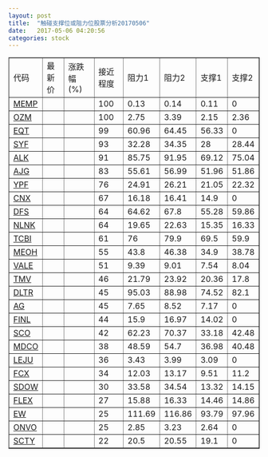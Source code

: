 ```yaml
---
layout: post
title:  "触碰支撑位或阻力位股票分析20170506"
date:   2017-05-06 04:20:56
categories: stock
---
```

<script type="text/javascript">
var stockList = []
stockList.push('gb_memp');
stockList.push('gb_ozm');
stockList.push('gb_eqt');
stockList.push('gb_syf');
stockList.push('gb_alk');
stockList.push('gb_ajg');
stockList.push('gb_ypf');
stockList.push('gb_cnx');
stockList.push('gb_dfs');
stockList.push('gb_nlnk');
stockList.push('gb_tcbi');
stockList.push('gb_meoh');
stockList.push('gb_vale');
stockList.push('gb_tmv');
stockList.push('gb_dltr');
stockList.push('gb_ag');
stockList.push('gb_finl');
stockList.push('gb_sco');
stockList.push('gb_mdco');
stockList.push('gb_leju');
stockList.push('gb_fcx');
stockList.push('gb_sdow');
stockList.push('gb_flex');
stockList.push('gb_ew');
stockList.push('gb_onvo');
stockList.push('gb_scty');
</script>
<table border="1">
 <tr>
 <td>代码</td>
 <td>最新价</td>
 <td>涨跌幅(%)</td>
 <td>接近程度</td>
 <td>阻力1</td>
 <td>阻力2</td>
 <td>支撑1</td>
 <td>支撑2</td>
</tr>
  <tr id="memp" class="red">
  <td><a href="http://stock.finance.sina.com.cn/usstock/quotes/MEMP.html" target="_blank">MEMP</a></td><td></td><td></td><td>100</td><td>0.13</td><td>0.14</td><td>0.11</td><td>0</td></tr>
  <tr id="ozm" class="green">
  <td><a href="http://stock.finance.sina.com.cn/usstock/quotes/OZM.html" target="_blank">OZM</a></td><td></td><td></td><td>100</td><td>2.75</td><td>3.39</td><td>2.15</td><td>2.36</td></tr>
  <tr id="eqt" class="green">
  <td><a href="http://stock.finance.sina.com.cn/usstock/quotes/EQT.html" target="_blank">EQT</a></td><td></td><td></td><td>99</td><td>60.96</td><td>64.45</td><td>56.33</td><td>0</td></tr>
  <tr id="syf" class="green">
  <td><a href="http://stock.finance.sina.com.cn/usstock/quotes/SYF.html" target="_blank">SYF</a></td><td></td><td></td><td>93</td><td>32.28</td><td>34.35</td><td>28</td><td>28.44</td></tr>
  <tr id="alk" class="red">
  <td><a href="http://stock.finance.sina.com.cn/usstock/quotes/ALK.html" target="_blank">ALK</a></td><td></td><td></td><td>91</td><td>85.75</td><td>91.95</td><td>69.12</td><td>75.04</td></tr>
  <tr id="ajg" class="green">
  <td><a href="http://stock.finance.sina.com.cn/usstock/quotes/AJG.html" target="_blank">AJG</a></td><td></td><td></td><td>83</td><td>55.61</td><td>56.99</td><td>51.96</td><td>51.86</td></tr>
  <tr id="ypf" class="red">
  <td><a href="http://stock.finance.sina.com.cn/usstock/quotes/YPF.html" target="_blank">YPF</a></td><td></td><td></td><td>76</td><td>24.91</td><td>26.21</td><td>21.05</td><td>22.32</td></tr>
  <tr id="cnx" class="green">
  <td><a href="http://stock.finance.sina.com.cn/usstock/quotes/CNX.html" target="_blank">CNX</a></td><td></td><td></td><td>67</td><td>16.18</td><td>16.41</td><td>14.9</td><td>0</td></tr>
  <tr id="dfs" class="green">
  <td><a href="http://stock.finance.sina.com.cn/usstock/quotes/DFS.html" target="_blank">DFS</a></td><td></td><td></td><td>64</td><td>64.62</td><td>67.8</td><td>55.28</td><td>59.86</td></tr>
  <tr id="nlnk" class="green">
  <td><a href="http://stock.finance.sina.com.cn/usstock/quotes/NLNK.html" target="_blank">NLNK</a></td><td></td><td></td><td>64</td><td>19.65</td><td>22.63</td><td>15.35</td><td>16.33</td></tr>
  <tr id="tcbi" class="green">
  <td><a href="http://stock.finance.sina.com.cn/usstock/quotes/TCBI.html" target="_blank">TCBI</a></td><td></td><td></td><td>61</td><td>76</td><td>79.9</td><td>69.5</td><td>59.9</td></tr>
  <tr id="meoh" class="red">
  <td><a href="http://stock.finance.sina.com.cn/usstock/quotes/MEOH.html" target="_blank">MEOH</a></td><td></td><td></td><td>55</td><td>43.8</td><td>46.38</td><td>34.9</td><td>38.78</td></tr>
  <tr id="vale" class="green">
  <td><a href="http://stock.finance.sina.com.cn/usstock/quotes/VALE.html" target="_blank">VALE</a></td><td></td><td></td><td>51</td><td>9.39</td><td>9.01</td><td>7.54</td><td>8.04</td></tr>
  <tr id="tmv" class="red">
  <td><a href="http://stock.finance.sina.com.cn/usstock/quotes/TMV.html" target="_blank">TMV</a></td><td></td><td></td><td>46</td><td>21.79</td><td>23.92</td><td>20.36</td><td>17.8</td></tr>
  <tr id="dltr" class="green">
  <td><a href="http://stock.finance.sina.com.cn/usstock/quotes/DLTR.html" target="_blank">DLTR</a></td><td></td><td></td><td>45</td><td>95.03</td><td>88.98</td><td>74.52</td><td>82.1</td></tr>
  <tr id="ag" class="green">
  <td><a href="http://stock.finance.sina.com.cn/usstock/quotes/AG.html" target="_blank">AG</a></td><td></td><td></td><td>45</td><td>7.65</td><td>8.52</td><td>7.17</td><td>0</td></tr>
  <tr id="finl" class="green">
  <td><a href="http://stock.finance.sina.com.cn/usstock/quotes/FINL.html" target="_blank">FINL</a></td><td></td><td></td><td>44</td><td>15.9</td><td>16.97</td><td>14.02</td><td>0</td></tr>
  <tr id="sco" class="green">
  <td><a href="http://stock.finance.sina.com.cn/usstock/quotes/SCO.html" target="_blank">SCO</a></td><td></td><td></td><td>42</td><td>62.23</td><td>70.37</td><td>33.18</td><td>42.48</td></tr>
  <tr id="mdco" class="red">
  <td><a href="http://stock.finance.sina.com.cn/usstock/quotes/MDCO.html" target="_blank">MDCO</a></td><td></td><td></td><td>38</td><td>48.59</td><td>54.7</td><td>36.98</td><td>40.48</td></tr>
  <tr id="leju" class="green">
  <td><a href="http://stock.finance.sina.com.cn/usstock/quotes/LEJU.html" target="_blank">LEJU</a></td><td></td><td></td><td>36</td><td>3.43</td><td>3.99</td><td>3.09</td><td>0</td></tr>
  <tr id="fcx" class="red">
  <td><a href="http://stock.finance.sina.com.cn/usstock/quotes/FCX.html" target="_blank">FCX</a></td><td></td><td></td><td>34</td><td>12.03</td><td>13.17</td><td>9.51</td><td>11.2</td></tr>
  <tr id="sdow" class="red">
  <td><a href="http://stock.finance.sina.com.cn/usstock/quotes/SDOW.html" target="_blank">SDOW</a></td><td></td><td></td><td>30</td><td>33.58</td><td>34.54</td><td>13.32</td><td>14.15</td></tr>
  <tr id="flex" class="green">
  <td><a href="http://stock.finance.sina.com.cn/usstock/quotes/FLEX.html" target="_blank">FLEX</a></td><td></td><td></td><td>27</td><td>15.88</td><td>16.33</td><td>14.46</td><td>14.86</td></tr>
  <tr id="ew" class="red">
  <td><a href="http://stock.finance.sina.com.cn/usstock/quotes/EW.html" target="_blank">EW</a></td><td></td><td></td><td>25</td><td>111.69</td><td>116.86</td><td>93.79</td><td>97.96</td></tr>
  <tr id="onvo" class="green">
  <td><a href="http://stock.finance.sina.com.cn/usstock/quotes/ONVO.html" target="_blank">ONVO</a></td><td></td><td></td><td>25</td><td>2.85</td><td>3.23</td><td>2.64</td><td>0</td></tr>
  <tr id="scty" class="red">
  <td><a href="http://stock.finance.sina.com.cn/usstock/quotes/SCTY.html" target="_blank">SCTY</a></td><td></td><td></td><td>22</td><td>20.5</td><td>20.55</td><td>19.1</td><td>0</td></tr>
</table>
